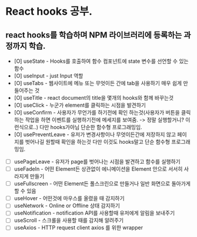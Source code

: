 # React hooks 공부.

## react hooks를 학습하며 NPM 라이브러리에 등록하는 과정까지 학습.

- [O] useState - Hooks를 호출하여 함수 컴포넌트에 state 변수를 선언할 수 있는 함수
- [O] useInput - just Input 역할
- [O] useTabs - 웹사이트에 메뉴 또는 무엇이든 간에 tab을 사용하기 매우 쉽게 만들어주는 것
- [O] useTitle - react document의 title을 몇개의 hooks와 함께 바꾸는것
- [O] useClick - 누군가 element를 클릭하는 시점을 발견하기
- [O] useConfirm - 사용자가 무언가를 하기전에 확인 하는것(사용자가 버튼을 클릭하는 작업을 하면 이벤트를 실행하기전에 메세지를 보여줌. -> 정말 실행할거니? 이런식으로..) 다만 hooks가아님 단순한 함수형 프로그래밍임.
- [O] usePreventLeave - 유저가 변경사항이나 무엇이든간에 저장하지 않고 페이지를 벗어나길 원할때 확인을 하는것 다만 이것도 hooks말고 단순 함수형 프로그래밍임.
- [ ] usePageLeave - 유저가 page를 벗어나는 시점을 발견하고 함수를 실행하기
- [ ] useFadeIn - 어떤 Element든 상관없이 에니메이션을 Element 안으로 서서히 사라지게 만들기
- [ ] useFullscreen - 어떤 Element든 풀스크린으로 만들거나 일반 화면으로 돌아가게 할 수 있음
- [ ] useHover - 어떤것에 마우스를 올렸을 때 감지하기
- [ ] useNetwork - Online or Offline 상태 감지하기
- [ ] useNotification - notification API를 사용할때 유저에게 알림을 보내주기
- [ ] useScroll - 스크롤을 사용할 때를 감지해 알려주기
- [ ] useAxios - HTTP request client axios 를 위한 wrapper
